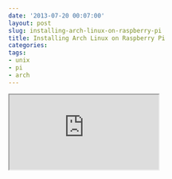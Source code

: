 ```yaml
---
date: '2013-07-20 00:07:00'
layout: post
slug: installing-arch-linux-on-raspberry-pi
title: Installing Arch Linux on Raspberry Pi
categories:
tags:
- unix
- pi
- arch
---
```


<iframe class="youtube" src="http://www.youtube.com/embed/ktta8hbJ-UY"></iframe>
